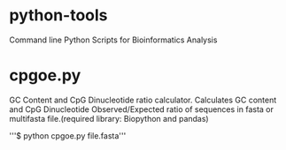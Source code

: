 # python-tools
Command line Python Scripts for Bioinformatics Analysis
# cpgoe.py
GC Content and CpG Dinucleotide ratio calculator.
Calculates GC content and CpG Dinucleotide Observed/Expected ratio of sequences in fasta or multifasta file.(required library: Biopython and pandas)

'''$ python cpgoe.py file.fasta'''
